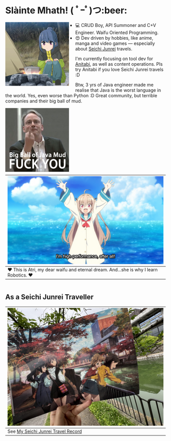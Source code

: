 <h1>Slàinte Mhath! ( ﾟｰﾟ)つ:beer: </h1>

<p align="center">
<img src="https://raw.githubusercontent.com/Arthurzyang/Arthurzyang/main/preview.gif" 
     alt="Yuru Camp" 
     width="200"
     style="float:left; margin-right:20px; margin-bottom:10px;" />
</p>

- 💻 CRUD Boy, API Summoner and C+V Engineer. Waifu Oriented Programming. 
- :heart_eyes: Dev driven by hobbies, like anime, manga and video games — especially about [Seichi Junrei](https://en.wikipedia.org/wiki/Seichi_junrei) travels.

I'm currently focusing on tool dev for [Anitabi](https://hk.anitabi.cn/map), as well as content operations. 
Pls try Anitabi if you love Seichi Junrei travels :D

Btw, 3 yrs of Java engineer made me realise that Java is the worst language in the world. Yes, even worse than Python :D Great community, but terrible companies and their big ball of mud.
<p align="center">
<img src="https://github.com/Arthurzyang/Arthurzyang/blob/main/java-mud.jpg?raw=true" 
     alt="java-mud" 
     width="200"
     style="float:left; margin-right:20px; margin-bottom:10px;" />
</p>


|![landmark_empty](atri-ep-1f-1024x576.png)|
|-------------------------------------------------------------|
|❤️ This is Atri, my dear waifu and eternal dream. And...she is why I learn Robotics. ❤️|

<div style="clear: both;"></div>

## As a Seichi Junrei Traveller
|<img src="https://github.com/Arthurzyang/Arthurzyang/blob/main/IMG_6040.jpg?raw=true" width="500" height="370" alt="Centered Image" />|
|------------------------------------|
|See [My Seichi Junrei Travel Record](https://github.com/Arthurzyang/Arthurzyang/blob/main/seichi_junrei_intro.md)|

